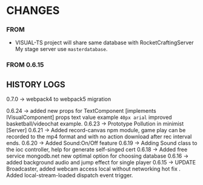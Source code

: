 
# CHANGES 


### FROM 

 - VISUAL-TS project will share same database with RocketCraftingServer My stage server use `masterdatabase`.



### FROM 0.6.15

## HISTORY LOGS

0.7.0  -> webpack4 to webpack5  migration

0.6.24 -> added new props for TextComponent [implements IVisualComponent] props text value example `40px arial`
          improved basketball/videochat example.
0.6.23 -> Prototype Pollution in minimist [Server] 
0.6.21 -> Added record-canvas npm module, game play can be recorded to the mp4 format and with no action download after rec interval ends. 
0.6.20 -> Added Sound:On/Off feature 
0.6.19 -> Adding Sound class to the ioc controller, help for generate self-singed cert
0.6.18 -> Added free service mongodb.net new optimal option for choosing database
0.6.16 -> added background audio and jump effect for single player
0.6.15 -> UPDATE Broadcaster, added webcam access local without networking hot fix . Added local-stream-loaded dispatch event trigger.
